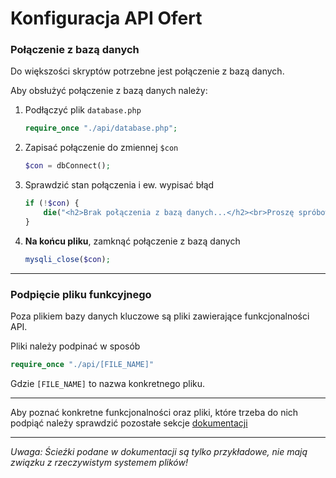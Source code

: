 # Konfiguracja API Ofert

### Połączenie z bazą danych

Do większości skryptów potrzebne jest połączenie z bazą danych.

Aby obsłużyć połączenie z bazą danych należy:

1.  Podłączyć plik `database.php`
    ```php
    require_once "./api/database.php";
    ```
2.  Zapisać połączenie do zmiennej `$con`
    ```php
    $con = dbConnect();
    ```
3.  Sprawdzić stan połączenia i ew. wypisać błąd

    ```php
    if (!$con) {
        die("<h2>Brak połączenia z bazą danych...</h2><br>Proszę spróbować później.");
    }
    ```

4.  **Na końcu pliku**, zamknąć połączenie z bazą danych
    ```php
    mysqli_close($con);
    ```

---

### Podpięcie pliku funkcyjnego

Poza plikiem bazy danych kluczowe są pliki zawierające funkcjonalności API.

Pliki należy podpinać w sposób

```php
require_once "./api/[FILE_NAME]"
```

Gdzie `[FILE_NAME]` to nazwa konkretnego pliku.

---

Aby poznać konkretne funkcjonalności oraz pliki, które trzeba do nich podpiąć należy sprawdzić pozostałe sekcje [dokumentacji](../api/)

---

_Uwaga: Ścieźki podane w dokumentacji są tylko przykładowe, nie mają związku z rzeczywistym systemem plików!_
